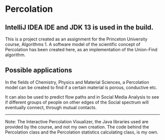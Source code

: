 # Percolation
IntelliJ IDEA IDE and JDK 13 is used in the build.
--

This is a project created as an assignment for the Princeton University course, Algorithms 1. 
A software model of the scientific concept of Percolation has been created here, as an implementation of the Union-Find algorithm. 

Possible applications
--
In the fields of Chemistry, Physics and Material Sciences, a Percolation model can be created to find if a certain material is porous, conductive etc. 

It can also be used to predict flow paths and in Social Media Analysis to see if different groups of people on other edges of the Social spectrum will eventually connect, through mutual contacts.

---

Note: The Interactive Percolation Visualizer, the Java libraries used are provided by the course, and not my own creation. The code behind the
Percolation class and the Percolation statistics calculating class, is my own.
